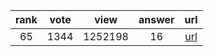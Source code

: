 
| rank | vote | view | answer | url |
|:-:|:-:|:-:|:-:|:-:|
|65|1344|1252198|16| [url](http://stackoverflow.com/questions/606191/convert-bytes-to-a-string) |
